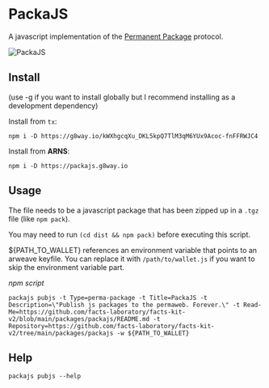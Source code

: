 # PackaJS

A javascript implementation of the [Permanent Package](https://specs.arweave.dev/?tx=kpBbb2yW-dtyVcd3TDgCfNWWZMBfgbSTfVLsydlVpdo) protocol.

![PackaJS](https://g8way.io/jkPpggGUW-ofqKKYzG4Al8luFwNURoqXkpLFjqmiS58)

## Install

(use -g if you want to install globally but I recommend installing as a development dependency)

Install from `tx`:

`npm i -D https://g8way.io/kWXhgcqXu_DKL5kpQ7TlM3qM6YUx9Acoc-fnFFRWJC4`

Install from **ARNS**:

`npm i -D https://packajs.g8way.io`

## Usage

The file needs to be a javascript package that has been zipped up in a `.tgz` file (like `npm pack`).

You may need to run `(cd dist && npm pack)` before executing this script.  

${PATH_TO_WALLET} references an environment variable that points to an arweave keyfile.  You can replace it with `/path/to/wallet.js` if you want to skip the environment variable part.

_npm script_

`packajs pubjs -t Type=perma-package -t Title=PackaJS -t Description=\"Publish js packages to the permaweb. Forever.\" -t Read-Me=https://github.com/facts-laboratory/facts-kit-v2/blob/main/packages/packajs/README.md -t Repository=https://github.com/facts-laboratory/facts-kit-v2/tree/main/packages/packajs -w ${PATH_TO_WALLET}`

## Help

`packajs pubjs --help`
